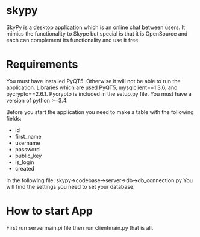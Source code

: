 
# skypy

SkyPy is a desktop application which is an online chat between users. It mimics the functionality to Skype but special is that it is OpenSource and each can complement its functionality and use it free.

# Requirements
You must have installed PyQT5. Otherwise it will not be able to run the application. Libraries which are used PyQT5, mysqlclient==1.3.6, and pycrypto==2.6.1. Pycrypto is included in the setup.py file. You must have a version of python >=3.4.

Before you start the application you need to make a table with the following fields:
* id	
* first_name	
* username	
* password	
* public_key
* is_login
* created

In the following file: skypy->codebase->server->db->db_connection.py You will find the settings you need to set your database.

# How to start App
First run servermain.pi file then run clientmain.py that is all.


